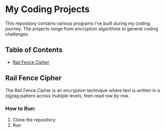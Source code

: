 # My Coding Projects

This repository contains various programs I've built during my coding journey. The projects range from encryption algorithms to general coding challenges.

## Table of Contents
- [Rail Fence Cipher](#rail-fence-cipher)

## Rail Fence Cipher
The Rail Fence Cipher is an encryption technique where text is written in a zigzag pattern across multiple levels, then read row by row.

### How to Run:
1. Clone the repository:
2. Run
